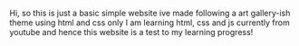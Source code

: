 Hi, so this is just a basic simple website ive made following a art gallery-ish theme using html and css only 
I am learning html, css and js currently from youtube and hence this website is a test to my learning progress!
